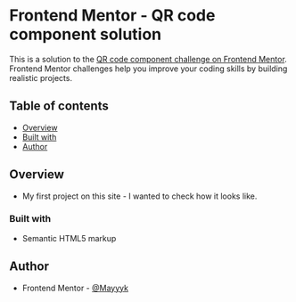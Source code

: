 # Frontend Mentor - QR code component solution

This is a solution to the [QR code component challenge on Frontend Mentor](https://www.frontendmentor.io/challenges/qr-code-component-iux_sIO_H). Frontend Mentor challenges help you improve your coding skills by building realistic projects.

## Table of contents

- [Overview](#overview)
- [Built with](#built-with)
- [Author](#author)

## Overview

- My first project on this site - I wanted to check how it looks like.

### Built with

- Semantic HTML5 markup

## Author

- Frontend Mentor - [@Mayyyk](https://www.frontendmentor.io/profile/Mayyyk)
